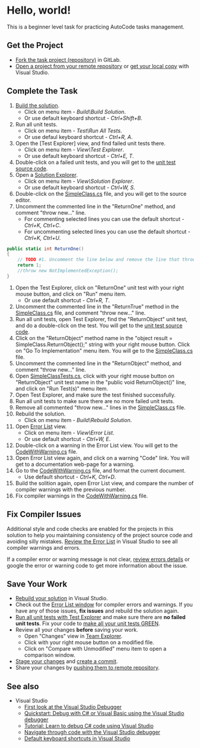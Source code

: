 # Hello, world!

This is a beginner level task for practicing AutoCode tasks management.


## Get the Project

* [Fork the task project (repository)](https://docs.gitlab.com/ee/user/project/repository/forking_workflow.html#creating-a-fork) in GitLab.
* [Open a project from your remote repository](https://docs.microsoft.com/en-us/visualstudio/get-started/tutorial-open-project-from-repo) or [get your local copy](https://docs.microsoft.com/en-us/azure/devops/repos/git/clone#clone-from-another-git-provider) with Visual Studio.


## Complete the Task

1. [Build the solution](https://docs.microsoft.com/en-us/visualstudio/ide/building-and-cleaning-projects-and-solutions-in-visual-studio).
    * Click on menu item - _Build\Build Solution_.
    * Or use default keyboard shortcut - _Ctrl+Shift+B_.
1. Run all unit tests.
    * Click on menu item - _Test\Run All Tests_.
    * Or use defaul keyboard shortcut - _Ctrl+R, A_.
1. Open the [Test Explorer] view, and find failed unit tests there.
    * Click on menu item - _View\Test Explorer_.
    * Or use default keyboard shortcut - _Ctrl+E, T_.
1. Double-click on a failed unit tests, and you will get to the [unit test source code](HelloWorld.Tests/SimpleClassTests.cs).
1. Open a [Solution Explorer](https://docs.microsoft.com/en-us/visualstudio/ide/solutions-and-projects-in-visual-studio#solution-explorer).
    * Click on menu item - _View\Solution Explorer_.
    * Or use default keyboard shortcut - _Ctrl+W, S_.
1. Double-click on the [SimpleClass.cs](HelloWorld/SimpleClass.cs) file, and you will get to the source editor.
1. Uncomment the commented line in the "ReturnOne" method, and comment "throw new..." line.
    * For commenting selected lines you can use the default shortcut - _Ctrl+K, Ctrl+C_.
    * For uncommenting selected lines you can use the default shortcut - _Ctrl+K, Ctrl+U_.
```cs
public static int ReturnOne()
{
    // TODO #1. Uncomment the line below and remove the line that throws NotImplementedException.
    return 1;
    //throw new NotImplementedException();
}
```
1. Open the Test Explorer, click on "ReturnOne" unit test with your right mouse button, and click on "Run" menu item.
    * Or use default shortcut - _Ctrl+R, T_.
1. Uncomment the commented line in the "ReturnTrue" method in the [SimpleClass.cs](HelloWorld/SimpleClass.cs) file, and comment "throw new..." line.
1. Run all unit tests, open Test Explorer, find the "ReturnObject" unit test, and do a double-click on the test. You will get to the [unit test source code](HelloWorld.Tests/SimpleClassTests.cs).
1. Click on the "ReturnObject" method name in the "object result = SimpleClass.ReturnObject();" string with your right mouse button. Click on "Go To Implementation" menu item. You will ge to the [SimpleClass.cs](HelloWorld/SimpleClass.cs) file.
1. Uncomment the commented line in the "ReturnObject" method, and comment "throw new..." line.
1. Open [SimpleClassTests.cs](HelloWorld.Tests/SimpleClassTests.cs), click with your right mouse button on "ReturnObject" unit test name in the "public void ReturnObject()" line, and click on "Run Test(s)" menu item.
1. Open Test Explorer, and make sure the test finished successfully.
1. Run all unit tests to make sure there are no more failed unit tests.
1. Remove all commented "throw new..." lines in the [SimpleClass.cs](HelloWorld/SimpleClass.cs) file.
1. Rebuild the solution.
    * Click on menu item - _Build\Rebuild Solution_.
1. Open [Error List](https://docs.microsoft.com/en-us/visualstudio/ide/find-and-fix-code-errors#review-the-error-list) view.
    * Click on menu item - _View\Error List_.
    * Or use default shortcut - _Ctrl+W, E_.
1. Double-click on a warning in the Error List view. You will get to the [CodeWithWarning.cs](HelloWorld/CodeWithWarning.cs) file.
1. Open Error List view again, and click on a warning "Code" link. You will get to a documentation web-page for a warning.
1. Go to the [CodeWithWarning.cs](HelloWorld/CodeWithWarning.cs) file, and format the current document.
    * Use default shortcut - _Ctrl+K, Ctrl+D_.
1. Build the solition again, open Error List view, and compare the number of compiler warnings with the previous number.
1. Fix compiler warnings in the [CodeWithWarning.cs](HelloWorld/CodeWithWarning.cs) file.


## Fix Compiler Issues

Additional style and code checks are enabled for the projects in this solution to help you maintaining consistency of the project source code and avoiding silly mistakes. [Review the Error List](https://docs.microsoft.com/en-us/visualstudio/ide/find-and-fix-code-errors#review-the-error-list) in Visual Studio to see all compiler warnings and errors.

If a compiler error or warning message is not clear, [review errors details](https://docs.microsoft.com/en-us/visualstudio/ide/find-and-fix-code-errors#review-errors-in-detail) or google the error or warning code to get more information about the issue.


## Save Your Work

* [Rebuild your solution](https://docs.microsoft.com/en-us/visualstudio/ide/building-and-cleaning-projects-and-solutions-in-visual-studio) in Visual Studio.
* Check out the [Error List window](https://docs.microsoft.com/en-us/visualstudio/ide/reference/error-list-window) for compiler errors and warnings. If you have any of those issues, **fix issues** and rebuild the solution again.
* [Run all unit tests with Test Explorer](https://docs.microsoft.com/en-us/visualstudio/test/run-unit-tests-with-test-explorer) and make sure there are **no failed unit tests**. Fix your code to [make all your unit tests GREEN](https://stackoverflow.com/questions/276813/what-is-red-green-testing).
* Review all your changes **before** saving your work.
    * Open "Changes" view in [Team Explorer](https://docs.microsoft.com/en-us/visualstudio/ide/reference/team-explorer-reference).
    * Click with your right mouse button on a modified file.
    * Click on "Compare with Unmodified" menu item to open a comparison window.
* [Stage your changes](https://docs.microsoft.com/en-us/azure/devops/repos/git/commits#stage-your-changes) and [create a commit](https://docs.microsoft.com/en-us/azure/devops/repos/git/commits#create-a-commit).
* Share your changes by [pushing them to remote repository](https://docs.microsoft.com/en-us/azure/devops/repos/git/pushing).


## See also

* Visual Studio
  * [First look at the Visual Studio Debugger](https://docs.microsoft.com/en-us/visualstudio/debugger/debugger-feature-tour)
  * [Quickstart: Debug with C# or Visual Basic using the Visual Studio debugger](https://docs.microsoft.com/en-us/visualstudio/debugger/quickstart-debug-with-managed)
  * [Tutorial: Learn to debug C# code using Visual Studio](https://docs.microsoft.com/en-us/visualstudio/get-started/csharp/tutorial-debugger)
  * [Navigate through code with the Visual Studio debugger](https://docs.microsoft.com/en-us/visualstudio/debugger/navigating-through-code-with-the-debugger)
  * [Default keyboard shortcuts in Visual Studio](https://docs.microsoft.com/en-us/visualstudio/ide/default-keyboard-shortcuts-in-visual-studio)

